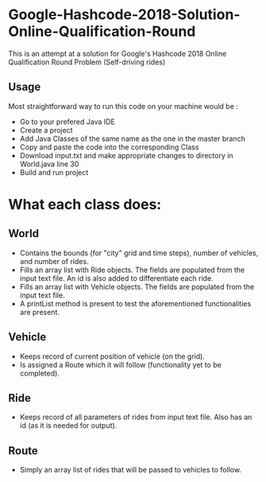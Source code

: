 # Google-Hashcode-2018-Solution-Online-Qualification-Round
This is an attempt at a solution for Google's Hashcode 2018 Online Qualification Round Problem (Self-driving rides)

## Usage

Most straightforward way to run this code on your machine would be :
* Go to your prefered Java IDE
* Create a project
* Add Java Classes of the same name as the one in the master branch
* Copy and paste the code into the corresponding Class
* Download input.txt and make appropriate changes to directory in World.java line 30
* Build and run project



# What each class does:
## World 
* Contains the bounds (for "city" grid and time steps), number of vehicles, and number of rides.
* Fills an array list with Ride objects. The fields are populated from the input text file. An id is also added to differentiate each ride.
* Fills an array list with Vehicle objects. The fields are populated from the input text file.
* A printList method is present to test the aforementioned functionalities are present.

## Vehicle
* Keeps record of current position of vehicle (on the grid).
* Is assigned a Route which it will follow (functionality yet to be completed).

## Ride
* Keeps record of all parameters of rides from input text file. Also has an id (as it is needed for output).

## Route
* Simply an array list of rides that will be passed to vehicles to follow.
